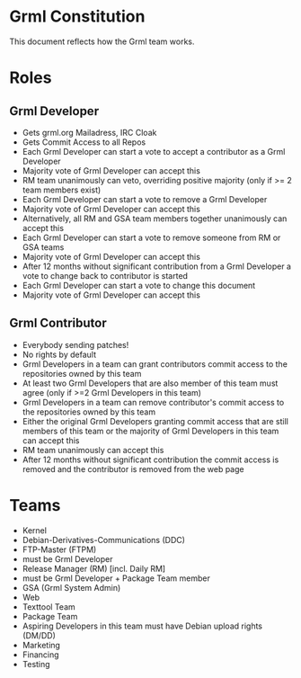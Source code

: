 Grml Constitution
=================

This document reflects how the Grml team works.

Roles
=====

Grml Developer
--------------

* Gets grml.org Mailadress, IRC Cloak
* Gets Commit Access to all Repos
* Each Grml Developer can start a vote to accept a contributor as a Grml Developer
 * Majority vote of Grml Developer can accept this
 * RM team unanimously can veto, overriding positive majority (only if >= 2 team members exist)
* Each Grml Developer can start a vote to remove a Grml Developer
 * Majority vote of Grml Developer can accept this
 * Alternatively, all RM and GSA team members together unanimously can accept this
* Each Grml Developer can start a vote to remove someone from RM or GSA teams
 * Majority vote of Grml Developer can accept this
* After 12 months without significant contribution from a Grml Developer a vote to change back to contributor is started
* Each Grml Developer can start a vote to change this document
 * Majority vote of Grml Developer can accept this

Grml Contributor
----------------

* Everybody sending patches!
* No rights by default
* Grml Developers in a team can grant contributors commit access to the repositories owned by this team
 * At least two Grml Developers that are also member of this team must agree (only if >=2 Grml Developers in this team)
* Grml Developers in a team can remove contributor's commit access to the repositories owned by this team
 * Either the original Grml Developers granting commit access that are still members of this team or the majority of Grml Developers in this team can accept  this
 * RM team unanimously can accept this
* After 12 months without significant contribution the commit access is removed and the contributor is removed from the web page

Teams
=====

* Kernel
* Debian-Derivatives-Communications (DDC)
* FTP-Master (FTPM)
 * must be Grml Developer
* Release Manager (RM) [incl. Daily RM]
 * must be Grml Developer + Package Team member
* GSA (Grml System Admin)
* Web
* Texttool Team
* Package Team
 * Aspiring Developers in this team must have Debian upload rights (DM/DD)
* Marketing
* Financing
* Testing
